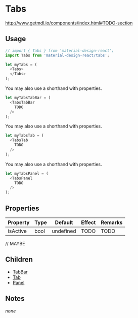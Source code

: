 # Tabs

http://www.getmdl.io/components/index.html#TODO-section


## Usage

```javascript
// import { Tabs } from 'material-design-react';
import Tabs from 'material-design-react/tabs';

let myTabs = (
  <Tabs>
  </Tabs>
);
```

You may also use a shorthand with properties.

```javascript
let myTabsTabBar = (
  <TabsTabBar
    TODO
  />
);
```
You may also use a shorthand with properties.

```javascript
let myTabsTab = (
  <TabsTab
    TODO
  />
);
```
You may also use a shorthand with properties.

```javascript
let myTabsPanel = (
  <TabsPanel
    TODO
  />
);
```


## Properties

Property | Type | Default | Effect | Remarks
-------- | -----| ------- | ------ | -------
isActive | bool | undefined | TODO | TODO

// MAYBE


## Children

* [TabBar](./tab-bar/README.md)
* [Tab](./tab/README.md)
* [Panel](./panel/README.md)


## Notes

*none*
